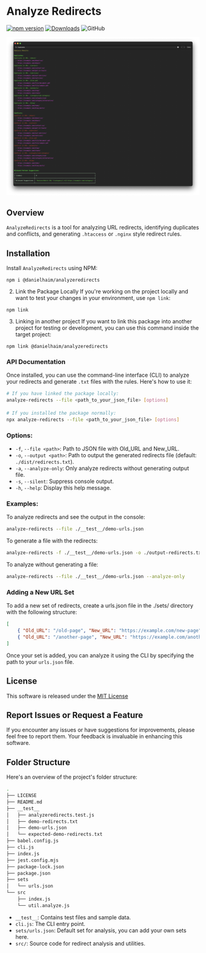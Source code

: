Analyze Redirects
==========

[![npm version](https://img.shields.io/npm/v/@danielhaim/analyzeredirect)](https://www.npmjs.com/package/@danielhaim/analyzeredirect)
[![Downloads](https://img.shields.io/npm/dt/@danielhaim/analyzeredirect.svg)](https://www.npmjs.com/package/@danielhaim/analyzeredirect)
![GitHub](https://img.shields.io/github/license/danielhaim1/analyzeredirect)

![Demo Image](./demo.png)

Overview
--------

`AnalyzeRedirects` is a tool for analyzing URL redirects, identifying duplicates and conflicts, and generating `.htaccess` or `.nginx` style redirect rules.

Installation
------------

Install `AnalyzeRedirects` using NPM:

```shell
npm i @danielhaim/analyzeredirects
```

2. Link the Package Locally
If you're working on the project locally and want to test your changes in your environment, use `npm link`:

```shell
npm link
```

3. Linking in another project
If you want to link this package into another project for testing or development, you can use this command inside the target project:

```shell
npm link @danielhaim/analyzeredirects
```

### API Documentation ###
Once installed, you can use the command-line interface (CLI) to analyze your redirects and generate `.txt` files with the rules. Here's how to use it:

```bash
# If you have linked the package locally:
analyze-redirects --file <path_to_your_json_file> [options]

# If you installed the package normally:
npx analyze-redirects --file <path_to_your_json_file> [options]
```

### Options:
- `-f`, `--file <path>`: Path to JSON file with Old_URL and New_URL.
- `-o`, `--output <path>`: Path to output the generated redirects file (default: `./dist/redirects.txt`).
- `-a`, `--analyze-only`: Only analyze redirects without generating output file.
- `-s`, `--silent`: Suppress console output.
- `-h`, `--help`: Display this help message.

### Examples:

To analyze redirects and see the output in the console:

```bash
analyze-redirects --file ./__test__/demo-urls.json
```

To generate a file with the redirects:

```bash
analyze-redirects -f ./__test__/demo-urls.json -o ./output-redirects.txt
```

To analyze without generating a file:

```bash
analyze-redirects --file ./__test__/demo-urls.json --analyze-only
```

### Adding a New URL Set

To add a new set of redirects, create a urls.json file in the ./sets/ directory with the following structure:
```json
[
    { "Old_URL": "/old-page", "New_URL": "https://example.com/new-page" },
    { "Old_URL": "/another-page", "New_URL": "https://example.com/another-page" }
]
```

Once your set is added, you can analyze it using the CLI by specifying the path to your `urls.json` file.

License
-------

This software is released under the [MIT License](LICENSE)

Report Issues or Request a Feature
----------------------------------

If you encounter any issues or have suggestions for improvements, please feel free to report them. Your feedback is invaluable in enhancing this software.

Folder Structure
----------------

Here's an overview of the project's folder structure:

```bash
.
├── LICENSE
├── README.md
├── __test__
│   ├── analyzeredirects.test.js
│   ├── demo-redirects.txt
│   ├── demo-urls.json
│   └── expected-demo-redirects.txt
├── babel.config.js
├── cli.js
├── index.js
├── jest.config.mjs
├── package-lock.json
├── package.json
├── sets
│   └── urls.json
└── src
    ├── index.js
    └── util.analyze.js
```

- `__test__`: Contains test files and sample data.
- `cli.js`: The CLI entry point.
- `sets/urls.json`: Default set for analysis, you can add your own sets here.
- `src/`: Source code for redirect analysis and utilities.